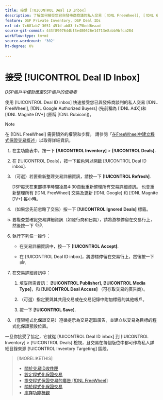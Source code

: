 ```yaml
---
title: 接受 [!UICONTROL Deal ID Inbox]
description: 了解如何接受您已與發佈商商議的私人交易 [!DNL FreeWheel], [!DNL Google Authorized Buyers] (先前稱為 [!DNL AdX]), and [!DNL Magnite DV+] (原稱 [!DNL Rubicon])使用「交易ID收件匣」。
feature: DSP Private Inventory, DSP Deal IDs
exl-id: 7c681ab7-3051-451d-ab83-fc75bdd6eaad
source-git-commit: 443f8907644bf3e480626e14713e8abb9bfca284
workflow-type: tm+mt
source-wordcount: '302'
ht-degree: 0%

---
```


# 接受 [!UICONTROL Deal ID Inbox]

*DSP帳戶中僅對應至SSP帳戶的使用者*

使用 [!UICONTROL Deal ID inbox] 快速接受您已與發佈商談判的私人交易 [!DNL FreeWheel], [!DNL Google Authorized Buyers] (先前稱為 [!DNL AdX])和 [!DNL Magnite DV+] (原稱 [!DNL Rubicon])。

>[!NOTE]
>
>在 [!DNL FreeWheel] 需要額外的權限和步驟。 請參閱「[在FreeWheel中建立程式保證交易概述](freewheel-overview.md)」以取得詳細資訊。

1. 在主功能表中，按一下 **[!UICONTROL Inventory]** > **[!UICONTROL Deals].**

1. 在 [!UICONTROL Deals]，按一下藍色列以開啟 [!UICONTROL Deal ID inbox].

1. （可選）若要重新整理交易詳細資訊，請按一下 **[!UICONTROL Refresh]**.

   DSP每天在東部標準時間凌晨4:30自動重新整理所有交易詳細資訊。 也會重新整理所有 [!DNL FreeWheel] 交易及更新 [!DNL Google] 和 [!DNL Magnite DV+] 每小時。

1. （如果您先前忽略了交易）按一下 **[!UICONTROL Ignored Deals]** 標籤。

1. 要複查並確認交易詳細資訊（如發行商和日期），請將游標停留在交易行上，然後按一下 ![檢閱](/help/dsp/assets/review.png).

1. 執行下列任一操作：

   * 在交易詳細資訊中，按一下 **[!UICONTROL Accept]**.

   * 在 [!UICONTROL Deal ID inbox]，將游標停留在交易行上，然後按一下 ![接受](/help/dsp/assets/accept.png).

1. 在交易詳細資訊中：
   1. 填妥所需資訊： **[!UICONTROL Publisher]**, **[!UICONTROL Media Type]**，和 **[!UICONTROL Deal Access]** （可存取交易的廣告商）。
   1. （可選）指定要與其共用交易或在交易記錄中附加標籤的其他帳戶。

   1. 按一下 **[!UICONTROL Save]**.

1. （僅限程式化保證交易）遵循提示為交易選取廣告，並建立以交易為目標的程式化保證預設位置。

一旦你接受了協定，它就從 [!UICONTROL Deal ID inbox] 到 [!UICONTROL Inventory] > [!UICONTROL Deals] 檢視，且交易在每個版位中都可作為私人詳細目錄來源 [!UICONTROL Inventory Targeting] 區段。

>[!MORELIKETHIS]
>
>* [關於交易ID收件匣](deal-id-inbox-about.md)
>* [設定程式化保證交易](programmatic-guaranteed-set-up.md)
>* [提交程式保證交易的廣告 [!DNL FreeWheel]](freewheel-submit.md)
>* [關於程式化保證交易](programmatic-guaranteed-about.md)
>* [庫存功能概觀](inventory-overview.md)

